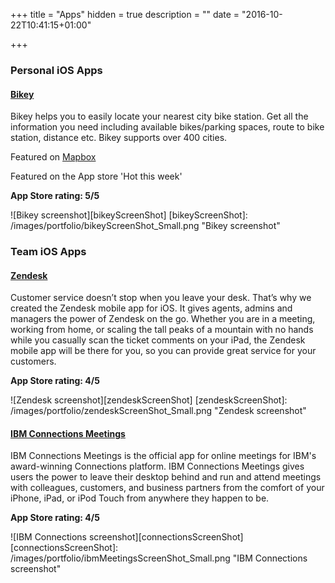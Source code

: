 +++
title = "Apps"
hidden = true
description = ""
date = "2016-10-22T10:41:15+01:00"

+++

### Personal iOS Apps

#### [Bikey](https://itunes.apple.com/ie/app/bikey/id1048962300?mt=8)
Bikey helps you to easily locate your nearest city bike station. Get all the information you need including available bikes/parking spaces, route to bike station, distance etc.
Bikey supports over 400 cities.

Featured on [Mapbox](https://www.mapbox.com/blog/bikey/)

Featured on the App store 'Hot this week'

**App Store rating: 5/5**

![Bikey screenshot][bikeyScreenShot]
[bikeyScreenShot]: /images/portfolio/bikeyScreenShot_Small.png "Bikey screenshot"


### Team iOS Apps

#### [Zendesk](https://itunes.apple.com/de/app/zendesk/id368796007?l=en&mt=8)
Customer service doesn’t stop when you leave your desk. That’s why we created the Zendesk mobile app for iOS. It gives agents, admins and managers the power of Zendesk on the go. Whether you are in a meeting, working from home, or scaling the tall peaks of a mountain with no hands while you casually scan the ticket comments on your iPad, the Zendesk mobile app will be there for you, so you can provide great service for your customers.

**App Store rating: 4/5**

![Zendesk screenshot][zendeskScreenShot]
[zendeskScreenShot]: /images/portfolio/zendeskScreenShot_Small.png "Zendesk screenshot"

#### [IBM Connections Meetings](https://itunes.apple.com/us/app/ibm-connections-meetings/id516570259?mt=8)
IBM Connections Meetings is the official app for online meetings for IBM's award-winning Connections platform. IBM Connections Meetings gives users the power to leave their desktop behind and run and attend meetings with colleagues, customers, and business partners from the comfort of your iPhone, iPad, or iPod Touch from anywhere they happen to be.

**App Store rating: 4/5**

![IBM Connections screenshot][connectionsScreenShot]
[connectionsScreenShot]: /images/portfolio/ibmMeetingsScreenShot_Small.png "IBM Connections screenshot"
